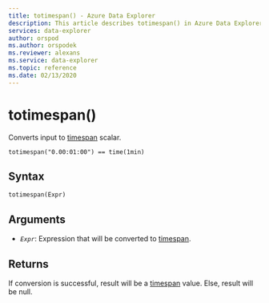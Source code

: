 ```yaml
---
title: totimespan() - Azure Data Explorer
description: This article describes totimespan() in Azure Data Explorer.
services: data-explorer
author: orspod
ms.author: orspodek
ms.reviewer: alexans
ms.service: data-explorer
ms.topic: reference
ms.date: 02/13/2020
---
```

# totimespan()

Converts input to [timespan](./scalar-data-types/timespan.md) scalar.

```kusto
totimespan("0.00:01:00") == time(1min)
```

## Syntax

`totimespan(Expr)`

## Arguments

* *`Expr`*: Expression that will be converted to [timespan](./scalar-data-types/timespan.md).

## Returns

If conversion is successful, result will be a [timespan](./scalar-data-types/timespan.md) value.
Else, result will be null.
